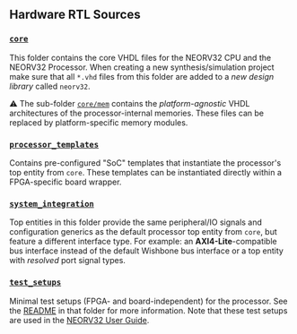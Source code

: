 ## Hardware RTL Sources


### [`core`](https://github.com/stnolting/neorv32/tree/main/rtl/core)

This folder contains the core VHDL files for the NEORV32 CPU and the NEORV32 Processor.
When creating a new synthesis/simulation project make sure that all `*.vhd` files from this folder are added to a
*new design library* called `neorv32`.

:warning: The sub-folder [`core/mem`](https://github.com/stnolting/neorv32/tree/main/rtl/core/mem)
contains the _platform-agnostic_ VHDL architectures of the processor-internal memories.
These files can be replaced by platform-specific memory modules.


### [`processor_templates`](https://github.com/stnolting/neorv32/tree/main/rtl/processor_templates)

Contains pre-configured "SoC" templates that instantiate the processor's top entity from `core`.
These templates can be instantiated directly within a FPGA-specific board wrapper.


### [`system_integration`](https://github.com/stnolting/neorv32/tree/main/rtl/system_integration)

Top entities in this folder provide the same peripheral/IO signals and configuration generics as the default
processor top entity from `core`, but feature a different interface type.
For example: an **AXI4-Lite**-compatible bus interface instead of the default Wishbone bus interface
or a top entity with _resolved_ port signal types.


### [`test_setups`](https://github.com/stnolting/neorv32/tree/main/rtl/test_setups)

Minimal test setups (FPGA- and board-independent) for the processor. See the
[README](https://github.com/stnolting/neorv32/tree/main/rtl/test_setups)
in that folder for more information. Note that these test setups are used in the
[NEORV32 User Guide](https://stnolting.github.io/neorv32/ug).
